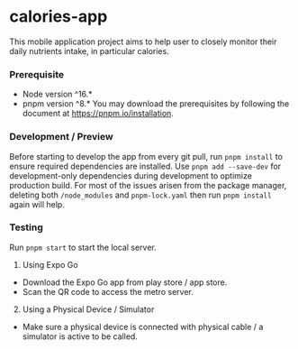 # calories-app
This mobile application project aims to help user to closely monitor their daily nutrients intake, in particular calories.

### Prerequisite

- Node version ^16.\*
- pnpm version ^8.\*
  You may download the prerequisites by following the document at https://pnpm.io/installation.

### Development / Preview

Before starting to develop the app from every git pull, run `pnpm install` to ensure required dependencies are installed.
Use `pnpm add --save-dev` for development-only dependencies during development to optimize production build.
For most of the issues arisen from the package manager, deleting both `/node_modules` and `pnpm-lock.yaml` then run `pnpm install` again will help.

### Testing

Run `pnpm start` to start the local server.

1. Using Expo Go

- Download the Expo Go app from play store / app store.
- Scan the QR code to access the metro server.

2. Using a Physical Device / Simulator

- Make sure a physical device is connected with physical cable / a simulator is active to be called.
